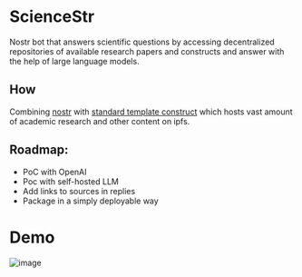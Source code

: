# ScienceStr
Nostr bot that answers scientific questions by accessing decentralized repositories of available research papers and constructs and answer with the help of large language models.

## How 
Combining [nostr](https://nostr.net) with [standard template construct](https://github.com/nexus-stc/stc) which hosts vast amount of academic research and other content on ipfs.

## Roadmap:
- PoC with OpenAI
- Poc with self-hosted LLM
- Add links to sources in replies
- Package in a simply deployable way

# Demo
![image](https://github.com/aljazceru/sciencestr/assets/4439523/51b8d7d0-48ed-4218-9467-5c9f5a6928f5)

